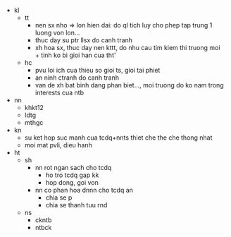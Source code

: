 - kl
	- tt
		- nen sx nho => lon hien dai: do ql tich luy cho phep tap trung 1 luong von lon...
		- thuc day su ptr lls[]()x do canh tranh
		- xh hoa sx, thuc day nen kttt, do nhu cau tim kiem thi truong moi + tinh ko bi gioi han cua tht'
	- hc
		- pvu loi ich cua thieu so gioi ts, gioi tai phiet
		- an ninh ctranh do canh tranh
		- van de xh bat binh dang phan biet..., moi truong do ko nam trong interests cua ntb
- nn
	- khkt12
	- ldtg
	- mthgc
- kn
	- su ket hop suc manh cua tcdq+nnts thiet che the che thong nhat
	- moi mat pvli, dieu hanh
- ht
	- sh
		- nn rot ngan sach cho tcdq
			- ho tro tcdq gap kk
			- hop dong, goi von
		- nn co phan hoa dnnn cho tcdq an
			- chia se p
			- chia se thanh tuu rnd
	- ns
		- ckntb
		- ntbck